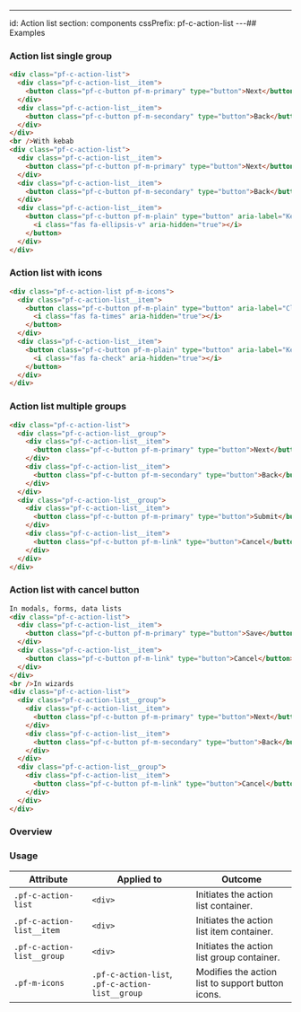 ---
id: Action list
section: components
cssPrefix: pf-c-action-list
---## Examples

### Action list single group

```html
<div class="pf-c-action-list">
  <div class="pf-c-action-list__item">
    <button class="pf-c-button pf-m-primary" type="button">Next</button>
  </div>
  <div class="pf-c-action-list__item">
    <button class="pf-c-button pf-m-secondary" type="button">Back</button>
  </div>
</div>
<br />With kebab
<div class="pf-c-action-list">
  <div class="pf-c-action-list__item">
    <button class="pf-c-button pf-m-primary" type="button">Next</button>
  </div>
  <div class="pf-c-action-list__item">
    <button class="pf-c-button pf-m-secondary" type="button">Back</button>
  </div>
  <div class="pf-c-action-list__item">
    <button class="pf-c-button pf-m-plain" type="button" aria-label="Kebab">
      <i class="fas fa-ellipsis-v" aria-hidden="true"></i>
    </button>
  </div>
</div>

```

### Action list with icons

```html
<div class="pf-c-action-list pf-m-icons">
  <div class="pf-c-action-list__item">
    <button class="pf-c-button pf-m-plain" type="button" aria-label="Close">
      <i class="fas fa-times" aria-hidden="true"></i>
    </button>
  </div>
  <div class="pf-c-action-list__item">
    <button class="pf-c-button pf-m-plain" type="button" aria-label="Kebab">
      <i class="fas fa-check" aria-hidden="true"></i>
    </button>
  </div>
</div>

```

### Action list multiple groups

```html
<div class="pf-c-action-list">
  <div class="pf-c-action-list__group">
    <div class="pf-c-action-list__item">
      <button class="pf-c-button pf-m-primary" type="button">Next</button>
    </div>
    <div class="pf-c-action-list__item">
      <button class="pf-c-button pf-m-secondary" type="button">Back</button>
    </div>
  </div>
  <div class="pf-c-action-list__group">
    <div class="pf-c-action-list__item">
      <button class="pf-c-button pf-m-primary" type="button">Submit</button>
    </div>
    <div class="pf-c-action-list__item">
      <button class="pf-c-button pf-m-link" type="button">Cancel</button>
    </div>
  </div>
</div>

```

### Action list with cancel button

```html
In modals, forms, data lists
<div class="pf-c-action-list">
  <div class="pf-c-action-list__item">
    <button class="pf-c-button pf-m-primary" type="button">Save</button>
  </div>
  <div class="pf-c-action-list__item">
    <button class="pf-c-button pf-m-link" type="button">Cancel</button>
  </div>
</div>
<br />In wizards
<div class="pf-c-action-list">
  <div class="pf-c-action-list__group">
    <div class="pf-c-action-list__item">
      <button class="pf-c-button pf-m-primary" type="button">Next</button>
    </div>
    <div class="pf-c-action-list__item">
      <button class="pf-c-button pf-m-secondary" type="button">Back</button>
    </div>
  </div>
  <div class="pf-c-action-list__group">
    <div class="pf-c-action-list__item">
      <button class="pf-c-button pf-m-link" type="button">Cancel</button>
    </div>
  </div>
</div>

```

### Overview

### Usage

| Attribute | Applied to | Outcome |
| -- | -- | -- |
| `.pf-c-action-list` | `<div>` | Initiates the action list container. |
| `.pf-c-action-list__item` | `<div>` | Initiates the action list item container. |
| `.pf-c-action-list__group` | `<div>` | Initiates the action list group container. |
| `.pf-m-icons` | `.pf-c-action-list`, `.pf-c-action-list__group` | Modifies the action list to support button icons. |
